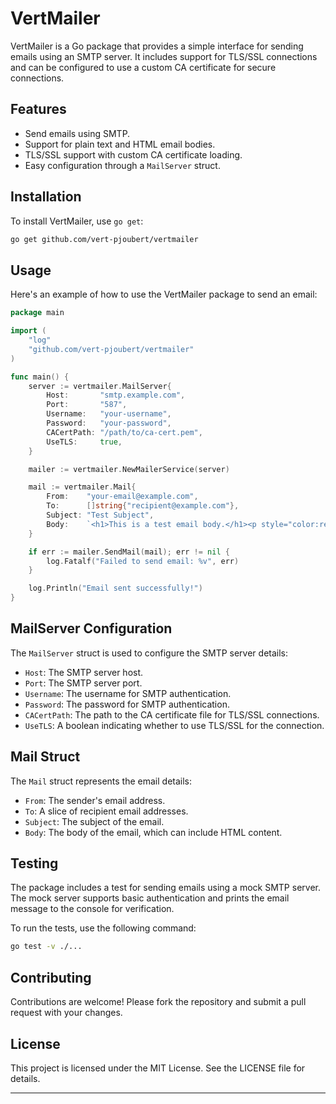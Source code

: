 # VertMailer

VertMailer is a Go package that provides a simple interface for sending emails using an SMTP server. It includes support for TLS/SSL connections and can be configured to use a custom CA certificate for secure connections.

## Features

- Send emails using SMTP.
- Support for plain text and HTML email bodies.
- TLS/SSL support with custom CA certificate loading.
- Easy configuration through a `MailServer` struct.

## Installation

To install VertMailer, use `go get`:

```sh
go get github.com/vert-pjoubert/vertmailer
```

## Usage

Here's an example of how to use the VertMailer package to send an email:

```go
package main

import (
	"log"
	"github.com/vert-pjoubert/vertmailer"
)

func main() {
	server := vertmailer.MailServer{
		Host:       "smtp.example.com",
		Port:       "587",
		Username:   "your-username",
		Password:   "your-password",
		CACertPath: "/path/to/ca-cert.pem",
		UseTLS:     true,
	}

	mailer := vertmailer.NewMailerService(server)

	mail := vertmailer.Mail{
		From:    "your-email@example.com",
		To:      []string{"recipient@example.com"},
		Subject: "Test Subject",
		Body:    `<h1>This is a test email body.</h1><p style="color:red;">This is a paragraph.</p>`,
	}

	if err := mailer.SendMail(mail); err != nil {
		log.Fatalf("Failed to send email: %v", err)
	}

	log.Println("Email sent successfully!")
}
```

## MailServer Configuration

The `MailServer` struct is used to configure the SMTP server details:

- `Host`: The SMTP server host.
- `Port`: The SMTP server port.
- `Username`: The username for SMTP authentication.
- `Password`: The password for SMTP authentication.
- `CACertPath`: The path to the CA certificate file for TLS/SSL connections.
- `UseTLS`: A boolean indicating whether to use TLS/SSL for the connection.

## Mail Struct

The `Mail` struct represents the email details:

- `From`: The sender's email address.
- `To`: A slice of recipient email addresses.
- `Subject`: The subject of the email.
- `Body`: The body of the email, which can include HTML content.

## Testing

The package includes a test for sending emails using a mock SMTP server. The mock server supports basic authentication and prints the email message to the console for verification.

To run the tests, use the following command:

```sh
go test -v ./...
```

## Contributing

Contributions are welcome! Please fork the repository and submit a pull request with your changes.

## License

This project is licensed under the MIT License. See the LICENSE file for details.

---

